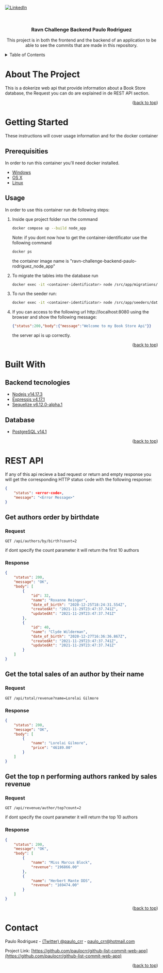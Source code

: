 <div id="top"></div>

<!-- PROJECT SHIELDS -->
[![LinkedIn][linkedin-shield]][linkedin-url]



<!-- PROJECT TITLE -->
<br />
<div align="center">
  <h3 align="center">Ravn Challenge Backend Paulo Rodriguez</h3>
  <p align="center">
    This project is in both the frontend and the backend of an application to be able to see the commits that are made in this repository.
  </p>
</div>



<!-- TABLE OF CONTENTS -->
<details>
  <summary>Table of Contents</summary>
  <ol>
    <li><a href="#about-the-project">About The Project</a></li>
    <li>
      <a href="#getting-started">Getting Started</a>
      <ul>
        <li><a href="#prerequisites">Prerequisites</a></li>
        <li><a href="#usage">Usage</a></li>
      </ul>
    </li>
    <li>
        <a href="#built-with">Built With</a>
        <ul>
            <li><a href="#backend-tecnologies">Backend tecnologies</a></li>
            <li><a href="#database">Database</a></li>
        </ul>
    </li>
    <li><a href="#rest-api">REST API</a></li>
    <li><a href="#contact">Contact</a></li>
  </ol>
</details>



<!-- ABOUT THE PROJECT -->
# About The Project

This is a dokerize web api that provide information about a Book Store database, the Request you can do are explained in de REST API section.

<p align="right">(<a href="#top">back to top</a>)</p>



<!-- GETTING STARTED -->
# Getting Started

These instructions will cover usage information and for the docker container 

## Prerequisities

In order to run this container you'll need docker installed.

* [Windows](https://docs.docker.com/windows/started)
* [OS X](https://docs.docker.com/mac/started/)
* [Linux](https://docs.docker.com/linux/started/)

## Usage

In order to use this container run de following steps:

1. Inside que project folder run the command
    ```sh
    docker compose up --build node_app
    ```

    Note: if you dont now how to get the container-identificator use the following command
    ```sh
    docker ps
    ```
    the container image name is "ravn-challenge-backend-paulo-rodriguez_node_app"

2.  To migrate the tables into the database run
    ```sh
    docker exec -it <container-identificator> node /src/app/migrations/database.migrations.js
    ```

3. To run the seeder run:
    ```sh
    docker exec -it <container-identificator> node /src/app/seeders/database.seeder.js
    ```
4. If you can access to the following url http://localhost:8080 using the browser and show the following message:
    ```json
    {"status":200,"body":{"message":"Welcome to my Book Store Api"}}
    ```
    the server api is up correctly.

<p align="right">(<a href="#top">back to top</a>)</p>


<!-- BUILT WITH -->
# Built With

## Backend tecnologies

* [Nodejs v14.17.3](https://nodejs.org/en/)
* [Expressjs v4.17.1](https://expressjs.com/)
* [Sequelize v6.12.0-alpha.1](https://sequelize.org/)

## Database

* [PostgreSQL v14.1](https://www.postgresql.org/)


<p align="right">(<a href="#top">back to top</a>)</p>


<!-- REST API -->
# REST API

If any of this api recieve a bad request or return and empty response you will get the corresponding HTTP status code with the following response:

```json
{
    "status": <error-code>,
    "message": "<Error Message>"
}
```

## Get authors order by birthdate

### Request

`GET /api/authors/by/birth?count=2`

if dont specify the count parameter it will return the first 10 authors

### Response

 

```json
{
    "status": 200,
    "message": "OK",
    "body": [
        {
            "id": 32,
            "name": "Roxanne Reinger",
            "date_of_birth": "2020-12-25T18:24:31.554Z",
            "createdAt": "2021-11-29T23:47:37.741Z",
            "updatedAt": "2021-11-29T23:47:37.741Z"
        },
        {
            "id": 40,
            "name": "Clyde Wilderman",
            "date_of_birth": "2020-12-27T16:36:36.867Z",
            "createdAt": "2021-11-29T23:47:37.741Z",
            "updatedAt": "2021-11-29T23:47:37.741Z"
        }
    ]
}
```

## Get the total sales of an author by their name

### Request

`GET /api/total/revenue?name=Lorelai Gilmore`

### Response



```json
{
    "status": 200,
    "message": "OK",
    "body": [
        {
            "name": "Lorelai Gilmore",
            "price": "46189.00"
        }
    ]
}
```

## Get the top n performing authors ranked by sales revenue

### Request

`GET /api/revenue/author/top?count=2`

if dont specify the count parameter it will return the top 10 authors

### Response




```json
{
    "status": 200,
    "message": "OK",
    "body": [
        {
            "name": "Miss Marcus Block",
            "revenue": "196866.00"
        },
        {
            "name": "Herbert Mante DDS",
            "revenue": "169474.00"
        }
    ]
}
```

<p align="right">(<a href="#top">back to top</a>)</p>


<!-- CONTACT -->
# Contact

Paulo Rodriguez - [(Twitter) @paulo_crr](https://twitter.com/paulo_crr) - paulo_crr@hotmail.com

Project Link: [https://github.com/paulocrr/github-list-commit-web-app](https://github.com/paulocrr/github-list-commit-web-app)

<p align="right">(<a href="#top">back to top</a>)</p>



<!-- MARKDOWN LINKS & IMAGES -->
<!-- https://www.markdownguide.org/basic-syntax/#reference-style-links -->
[linkedin-shield]: https://img.shields.io/badge/-LinkedIn-black.svg?style=for-the-badge&logo=linkedin&colorB=555
[linkedin-url]: https://www.linkedin.com/in/paulo-cesar-r-01a2b367/